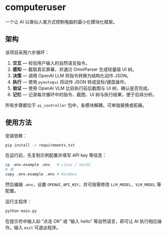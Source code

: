 # computeruser

一个让 AI 以类似人类方式控制电脑的最小化模块化框架。

## 架构

该项目采用六步循环：

1. **交互** — 校验用户输入的自然语言指令。
2. **感知** — 截取真实屏幕，并通过 OmniParser 生成轻量级 UI 树。
3. **决策** — 调用 OpenAI LLM 将指令转换为结构化动作 JSON。
4. **执行** — 使用 `pyautogui` 将动作 JSON 转成鼠标/键盘操作。
5. **验证** — 使用 OpenAI VLM 比较执行前后截图与 UI 树，确认是否完成。
6. **记忆** — 记录每次循环中的指令、截图、UI 树与执行结果，便于后续分析。

所有步骤都位于 `ai_controller` 包中，各模块解耦，可单独替换或拓展。

## 使用方法

安装依赖：

```bash
pip install -r requirements.txt
```

在运行前，先复制示例配置并填写 API key 等信息：

```bash
cp .env.example .env   # Linux / macOS
# 或
copy .env.example .env # Windows
```

然后编辑 `.env`，设置 `OPENAI_API_KEY`，并可按需修改 `LLM_MODEL`、`VLM_MODEL` 等配置。

运行主程序：

```bash
python main.py
```

在提示符中输入如 “点击 OK” 或 “输入 hello” 等自然语言，即可让 AI 执行相应操作。输入 `exit` 可退出程序。

